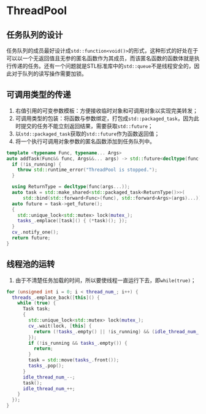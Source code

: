 # ThreadPool

## 任务队列的设计

任务队列的成员最好设计成`std::function<void()>`的形式，这种形式的好处在于可以以一个无返回值且无参的匿名函数作为其成员，而该匿名函数的函数体就是执行传递的任务。还有一个问题就是STL标准库中的`std::queue`不是线程安全的，因此对于队列的读写操作需要加锁。

## 可调用类型的传递

1. 右值引用的可变参数模板：方便接收临时对象和可调用对象以实现完美转发；
2. 可调用类型的包装：将函数与参数绑定，打包成`std::packaged_task`，因为此时提交的任务不能立刻返回结果，需要获取`std::future`；
3. 以`std::packaged_task`获取的`std::future`作为函数返回值；
4. 将一个执行可调用对象参数的匿名函数添加到任务队列中。

```cpp
template <typename Func, typename... Args>
auto addTask(Func&& func, Args&&... args) -> std::future<decltype(func(args...))> {
  if (!is_running) {
    throw std::runtime_error("ThreadPool is stopped.");
  }

  using ReturnType = decltype(func(args...));
  auto task = std::make_shared<std::packaged_task<ReturnType()>>(
      std::bind(std::forward<Func>(func), std::forward<Args>(args)...));
  auto future = task->get_future();
  {
    std::unique_lock<std::mutex> lock(mutex_);
    tasks_.emplace([task]() { (*task)(); });
  }
  cv_.notify_one();
  return future;
}
```

## 线程池的运转

1. 由于不清楚任务加载的时间，所以要使线程一直运行下去，即`while(true)`；

```cpp
for (unsigned int i = 0; i < thread_num_; i++) {
  threads_.emplace_back([this]() {
    while (true) {
      Task task;
      {
        std::unique_lock<std::mutex> lock(mutex_);
        cv_.wait(lock, [this] {
          return (!tasks_.empty() || !is_running) && (idle_thread_num_ != 0);
        });
        if (!is_running && tasks_.empty()) {
          return;
        }
        task = std::move(tasks_.front());
        tasks_.pop();
      }
      idle_thread_num_--;
      task();
      idle_thread_num_++;
    }
  });
}
```
